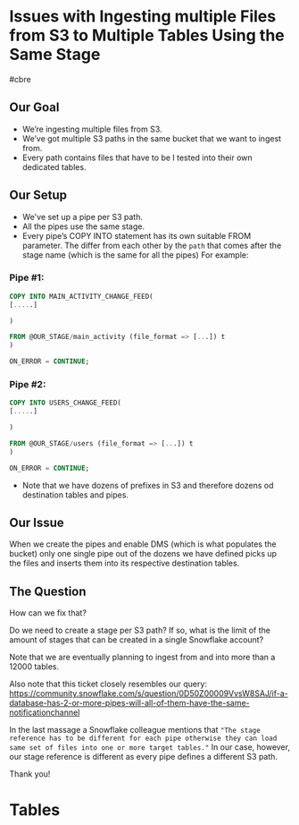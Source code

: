 # Issues with Ingesting multiple Files from S3 to Multiple Tables Using the Same Stage
#cbre 

## Our Goal
- We’re ingesting multiple files from S3.
- We’ve got multiple S3 paths in the same bucket that we want to ingest from.
- Every path contains files that have to be I tested into their own dedicated tables.

## Our Setup
- We've set up a pipe per S3 path.
- All the pipes use the same stage.
- Every pipe’s COPY INTO statement has its own suitable FROM parameter. The differ from each other by the `path` that comes after the stage name (which is the same for all the pipes) For example:
### Pipe #1:
```sql
COPY INTO MAIN_ACTIVITY_CHANGE_FEED(
[.....]

)

FROM @OUR_STAGE/main_activity (file_format => [...]) t
)

ON_ERROR = CONTINUE;
```


### Pipe #2:
```sql
COPY INTO USERS_CHANGE_FEED(
[.....]

)

FROM @OUR_STAGE/users (file_format => [...]) t
)

ON_ERROR = CONTINUE;
```

- Note that we have dozens of prefixes in S3 and therefore dozens od destination tables and pipes.

## Our Issue

When we create the pipes and enable DMS (which is what populates the bucket) only one single pipe out of the dozens we have defined picks up the files and inserts them into its respective destination tables.


## The Question
How can we fix that?

Do we need to create a stage per S3 path?
If so, what is the limit of the amount of stages that can be created in a single Snowflake account?

Note that we are eventually planning to ingest from and into more than a 12000 tables.

Also note that this ticket closely resembles our query: https://community.snowflake.com/s/question/0D50Z00009VvsW8SAJ/if-a-database-has-2-or-more-pipes-will-all-of-them-have-the-same-notificationchannel

In the last massage a Snowflake colleague mentions that `"The stage reference has to be different for each pipe otherwise they can load same set of files into one or more target tables."`
In our case, however, our stage reference is different as every pipe defines a different S3 path.


Thank you!


# Tables